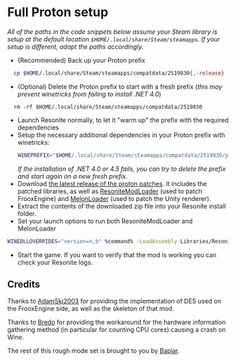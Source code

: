 # Full Proton setup

_All of the paths in the code snippets below assume your Steam library is setup at the default location `$HOME/.local/share/Steam/steamapps`. If your setup is different, adapt the paths accordingly._

- (Recommended) Back up your Proton prefix
```sh
  cp $HOME/.local/share/Steam/steamapps/compatdata/2519830{,-release}
```
- (Optional) Delete the Proton prefix to start with a fresh prefix
  (_this may prevent winetricks from failing to install .NET 4.0_)
```
  rm -rf $HOME/.local/share/Steam/steamapps/compatdata/2519830
```
- Launch Resonite normally, to let it "warm up" the prefix with the required dependencies
- Setup the necessary additional dependencies in your Proton prefix with winetricks:
  ```sh
  WINEPREFIX="$HOME/.local/share/Steam/steamapps/compatdata/2519830/pfx" winetricks dxvk winhttp vcrun2022 dotnet48 dotnetdesktop9
  ```
  _If the installation of .NET 4.0 or 4.5 fails, you can try to delete the prefix and start again on a new fresh prefix._
- Download [the latest release of the proton patches](https://github.com/Baplar/ResoniteLinuxSplitteningPatches/releases/download/v0.1.6/FullProtonPatches.zip).
  It includes the patched libraries, as well as [ResoniteModLoader](https://github.com/resonite-modding-group/ResoniteModLoader/releases) (used to patch FrooxEngine) and [MelonLoader](https://melonwiki.xyz/) (used to patch the Unity renderer).
- Extract the contents of the downloaded zip file into your Resonite install folder.
- Set your launch options to run both ResoniteModLoader and MelonLoader
```sh
WINEDLLOVERRIDES="version=n,b" %command% -LoadAssembly Libraries/ResoniteModLoader.dll -DataPath "$HOME/Resonite/Prerelease/Data" -CachePath "$HOME/Resonite/Prerelease/Cache" > "Logs/$(hostname) - linux-dotnet - $(date +"%F %H_%M_%S").log" 2>&1
```
- Start the game. If you want to verify that the mod is working you can check your Resonite logs.

## Credits

Thanks to [AdamSki2003](https://git.adamski2003.lol/adam/ResoniteDESFix)
for providing the implementation of DES used on the FrooxEngine side,
as well as the skeleton of that mod.

Thanks to [Bredo](https://github.com/bredo228/Hardware.Info)
for providing the workaround for the hardware information gathering method
(in particular for counting CPU cores) causing a crash on Wine.

The rest of this rough mode set is brought to you by [Baplar](https://github.com/baplar).
